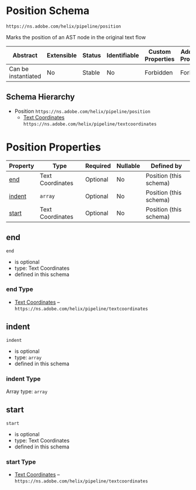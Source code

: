 
# Position Schema

```
https://ns.adobe.com/helix/pipeline/position
```

Marks the position of an AST node in the original text flow

| Abstract | Extensible | Status | Identifiable | Custom Properties | Additional Properties | Defined In |
|----------|------------|--------|--------------|-------------------|-----------------------|------------|
| Can be instantiated | No | Stable | No | Forbidden | Forbidden | [position.schema.json](position.schema.json) |
## Schema Hierarchy

* Position `https://ns.adobe.com/helix/pipeline/position`
  * [Text Coordinates](textcoordinates.schema.md) `https://ns.adobe.com/helix/pipeline/textcoordinates`


# Position Properties

| Property | Type | Required | Nullable | Defined by |
|----------|------|----------|----------|------------|
| [end](#end) | Text Coordinates | Optional  | No | Position (this schema) |
| [indent](#indent) | `array` | Optional  | No | Position (this schema) |
| [start](#start) | Text Coordinates | Optional  | No | Position (this schema) |

## end


`end`

* is optional
* type: Text Coordinates
* defined in this schema

### end Type


* [Text Coordinates](textcoordinates.schema.md) – `https://ns.adobe.com/helix/pipeline/textcoordinates`





## indent


`indent`

* is optional
* type: `array`
* defined in this schema

### indent Type


Array type: `array`






## start


`start`

* is optional
* type: Text Coordinates
* defined in this schema

### start Type


* [Text Coordinates](textcoordinates.schema.md) – `https://ns.adobe.com/helix/pipeline/textcoordinates`




